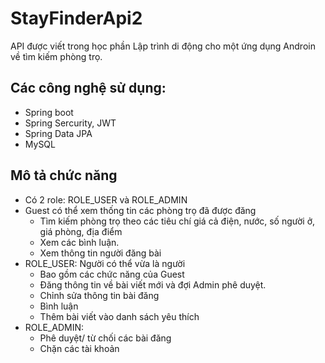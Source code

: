 # StayFinderApi2
API được viết trong học phần Lập trình di động cho một ứng dụng Androin về tìm kiếm phòng trọ.
## Các công nghệ sử dụng:
- Spring boot
- Spring Sercurity, JWT
- Spring Data JPA
- MySQL
## Mô tả chức năng
- Có 2 role: ROLE_USER và ROLE_ADMIN
- Guest có thể xem thống tin các phòng trọ đã được đăng
  + Tìm kiếm phòng trọ theo các tiêu chí giá cả điện, nước, số người ở, giá phòng, địa điểm
  + Xem các bình luận.
  + Xem thông tin người đăng bài
- ROLE_USER: Người có thể vừa là người 
  + Bao gồm các chức năng của Guest
  + Đăng thông tin về bài viết mới và đợi Admin phê duyệt.
  + Chỉnh sửa thông tin bài đăng
  + Bình luận
  + Thêm bài viết vào danh sách yêu thích
- ROLE_ADMIN:
  + Phê duyệt/ từ chối các bài đăng
  + Chặn các tài khoản
